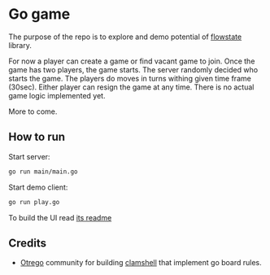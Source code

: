 # Go game 

The purpose of the repo is to explore and demo potential of [flowstate](https://github.com/makasim/flowstate) library.

For now a player can create a game or find vacant game to join. 
Once the game has two players, the game starts. 
The server randomly decided who starts the game.
The players do moves in turns withing given time frame (30sec).
Either player can resign the game at any time.
There is no actual game logic implemented yet.

More to come.

## How to run

Start server:
```bash
go run main/main.go 
```

Start demo client: 
```bash
go run play.go
```

To build the UI read [its readme](./ui/README.md)

## Credits

- [Otrego](https://github.com/otrego) community for building [clamshell](https://github.com/otrego/clamshell) that implement go board rules.
